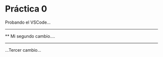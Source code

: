  # Práctica 0

 Probando el VSCode...

***********************
**  Mi segundo cambio....
*************************

...Tercer cambio...